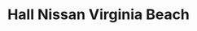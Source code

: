 ---
title: "Hall Nissan Virginia Beach"
url: /virginia-beach/hall-nissan-virginia-beach/
shop: Autohaus
---